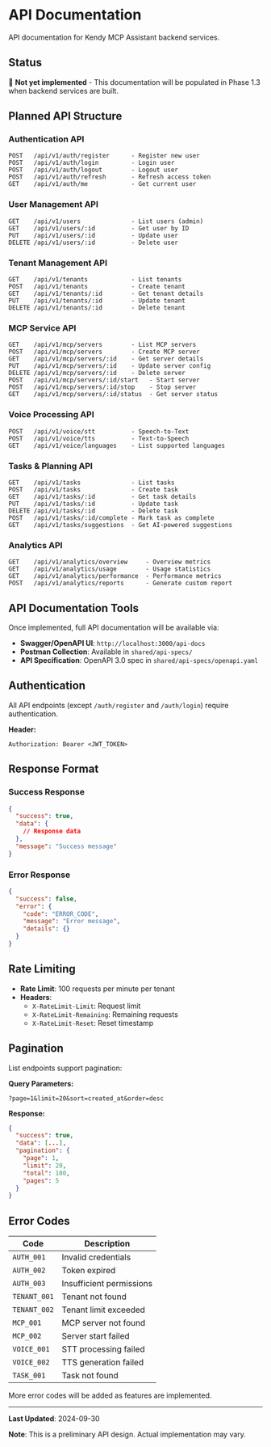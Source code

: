 # API Documentation

API documentation for Kendy MCP Assistant backend services.

## Status

🚧 **Not yet implemented** - This documentation will be populated in Phase 1.3 when backend services are built.

## Planned API Structure

### Authentication API

```
POST   /api/v1/auth/register      - Register new user
POST   /api/v1/auth/login         - Login user
POST   /api/v1/auth/logout        - Logout user
POST   /api/v1/auth/refresh       - Refresh access token
GET    /api/v1/auth/me            - Get current user
```

### User Management API

```
GET    /api/v1/users              - List users (admin)
GET    /api/v1/users/:id          - Get user by ID
PUT    /api/v1/users/:id          - Update user
DELETE /api/v1/users/:id          - Delete user
```

### Tenant Management API

```
GET    /api/v1/tenants            - List tenants
POST   /api/v1/tenants            - Create tenant
GET    /api/v1/tenants/:id        - Get tenant details
PUT    /api/v1/tenants/:id        - Update tenant
DELETE /api/v1/tenants/:id        - Delete tenant
```

### MCP Service API

```
GET    /api/v1/mcp/servers        - List MCP servers
POST   /api/v1/mcp/servers        - Create MCP server
GET    /api/v1/mcp/servers/:id    - Get server details
PUT    /api/v1/mcp/servers/:id    - Update server config
DELETE /api/v1/mcp/servers/:id    - Delete server
POST   /api/v1/mcp/servers/:id/start   - Start server
POST   /api/v1/mcp/servers/:id/stop    - Stop server
GET    /api/v1/mcp/servers/:id/status  - Get server status
```

### Voice Processing API

```
POST   /api/v1/voice/stt          - Speech-to-Text
POST   /api/v1/voice/tts          - Text-to-Speech
GET    /api/v1/voice/languages    - List supported languages
```

### Tasks & Planning API

```
GET    /api/v1/tasks              - List tasks
POST   /api/v1/tasks              - Create task
GET    /api/v1/tasks/:id          - Get task details
PUT    /api/v1/tasks/:id          - Update task
DELETE /api/v1/tasks/:id          - Delete task
POST   /api/v1/tasks/:id/complete - Mark task as complete
GET    /api/v1/tasks/suggestions  - Get AI-powered suggestions
```

### Analytics API

```
GET    /api/v1/analytics/overview     - Overview metrics
GET    /api/v1/analytics/usage        - Usage statistics
GET    /api/v1/analytics/performance  - Performance metrics
POST   /api/v1/analytics/reports      - Generate custom report
```

## API Documentation Tools

Once implemented, full API documentation will be available via:

- **Swagger/OpenAPI UI**: `http://localhost:3000/api-docs`
- **Postman Collection**: Available in `shared/api-specs/`
- **API Specification**: OpenAPI 3.0 spec in `shared/api-specs/openapi.yaml`

## Authentication

All API endpoints (except `/auth/register` and `/auth/login`) require authentication.

**Header:**
```
Authorization: Bearer <JWT_TOKEN>
```

## Response Format

### Success Response

```json
{
  "success": true,
  "data": {
    // Response data
  },
  "message": "Success message"
}
```

### Error Response

```json
{
  "success": false,
  "error": {
    "code": "ERROR_CODE",
    "message": "Error message",
    "details": {}
  }
}
```

## Rate Limiting

- **Rate Limit**: 100 requests per minute per tenant
- **Headers**:
  - `X-RateLimit-Limit`: Request limit
  - `X-RateLimit-Remaining`: Remaining requests
  - `X-RateLimit-Reset`: Reset timestamp

## Pagination

List endpoints support pagination:

**Query Parameters:**
```
?page=1&limit=20&sort=created_at&order=desc
```

**Response:**
```json
{
  "success": true,
  "data": [...],
  "pagination": {
    "page": 1,
    "limit": 20,
    "total": 100,
    "pages": 5
  }
}
```

## Error Codes

| Code | Description |
|------|-------------|
| `AUTH_001` | Invalid credentials |
| `AUTH_002` | Token expired |
| `AUTH_003` | Insufficient permissions |
| `TENANT_001` | Tenant not found |
| `TENANT_002` | Tenant limit exceeded |
| `MCP_001` | MCP server not found |
| `MCP_002` | Server start failed |
| `VOICE_001` | STT processing failed |
| `VOICE_002` | TTS generation failed |
| `TASK_001` | Task not found |

More error codes will be added as features are implemented.

---

**Last Updated**: 2024-09-30

**Note**: This is a preliminary API design. Actual implementation may vary.
